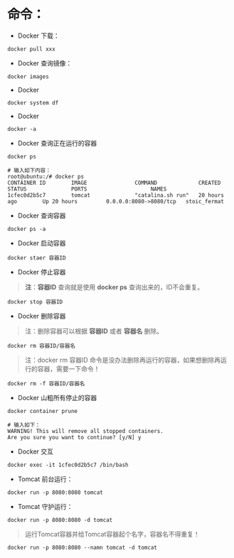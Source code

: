 # 命令：

- Docker 下载：

```
docker pull xxx
```

- Docker 查询镜像：

```
docker images
```

- Docker 

```
docker system df
```

- Docker

```
docker -a
```

- Docker 查询正在运行的容器

```
docker ps

# 输入如下内容：
root@ubuntu:/# docker ps
CONTAINER ID        IMAGE               COMMAND             CREATED             STATUS              PORTS                    NAMES
1cfec0d2b5c7        tomcat              "catalina.sh run"   20 hours ago        Up 20 hours         0.0.0.0:8080->8080/tcp   stoic_fermat
```

- Docker 查询容器

```
docker ps -a
```

- Docker 启动容器

```
docker staer 容器ID
```

- Docker 停止容器

> **注**：**容器ID** 查询就是使用 **docker ps** 查询出来的，ID不会重复。

```
docker stop 容器ID
```

- Docker 删除容器

> 注：删除容器可以根据 **容器ID** 或者 **容器名** 删除。

```
docker rm 容器ID/容器名
```

> 注：docker rm 容器ID 命令是没办法删除再运行的容器，如果想删除再运行的容器，需要一下命令！

```
docker rm -f 容器ID/容器名
```

- Docker 山粗所有停止的容器

```
docker container prune

# 输入如下：
WARNING! This will remove all stopped containers.
Are you sure you want to continue? [y/N] y
```

- Docker 交互

```
docker exec -it 1cfec0d2b5c7 /bin/bash
```

- Tomcat 前台运行：

```
docker run -p 8080:8080 tomcat
```

- Tomcat 守护运行：

```
docker run -p 8080:8080 -d tomcat
```

> 运行Tomcat容器并给Tomcat容器起个名字，容器名不得重复！

```
docker run -p 8080:8080 --namn tomcat -d tomcat
```
















































